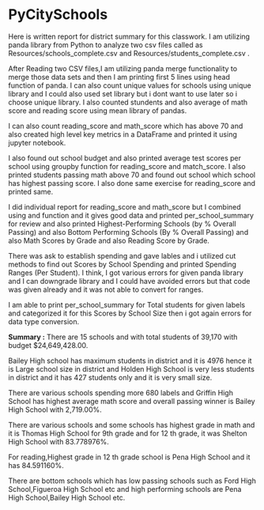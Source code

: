 # PyCitySchools

Here is written report for district summary for this classwork. I am utilizing panda library from Python to analyze two csv files called as Resources/schools_complete.csv and Resources/students_complete.csv .

After Reading two CSV files,I am utilizing panda merge functionality to merge those data sets and then I am printing first 5 lines using head function of panda. I can also count unique values for schools using unique library and I could also used set library but i dont want to use later so i choose unique library. I also counted stundents and also average of math score and reading score using mean library of pandas.

I can also count reading_score and math_score which has above 70 and also created high level key metrics in a DataFrame and printed it using jupyter notebook.

I also found out school budget and also printed average test scores per school using groupby function for reading_score and match_score. I also printed students passing math above 70 and found out school which school has highest passing score. I also done same exercise for reading_score and printed same.

I did individual report for reading_score and math_score but I combined using and function and it gives good data and printed per_school_summary for review and also printed Highest-Performing Schools (by % Overall Passing) and also Bottom Performing Schools (By % Overall Passing) and also Math Scores by Grade and also Reading Score by Grade.

There was ask to establish spending and gave lables and i utilized cut methods to find out Scores by School Spending and printed Spending Ranges (Per Student). I think, I got various errors for given panda library and I can downgrade library and I could have avoided errors but that code was given already and it was not able to convert for ranges.

I am able to print per_school_summary for Total students for given labels and categorized it for this Scores by School Size then i got again errors for data type conversion.

**Summary :**
There are 15 schools and with total students of 39,170 with budget $24,649,428.00.

Bailey High school has maximum students in district and it is 4976 hence it is Large school size in district and Holden High School is very less students in district and it has 427 students only and it is very small size.

There are various schools spending more 680 labels and Griffin High School has highest average math score and overall passing winner is Bailey High School with 2,719.00%.

There are various schools and some schools has highest grade in math and it is Thomas High School for 9th grade and for 12 th grade, it was Shelton High School with 83.778976%.

For reading,Highest grade in 12 th grade school is Pena High School and it has 84.591160%.

There are bottom schools which has low passing schools such as Ford High School,Figueroa High School etc and high performing schools are Pena High School,Bailey High School etc.

